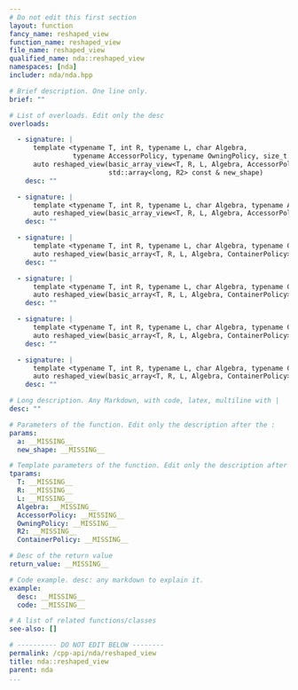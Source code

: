 ```yaml
---
# Do not edit this first section
layout: function
fancy_name: reshaped_view
function_name: reshaped_view
file_name: reshaped_view
qualified_name: nda::reshaped_view
namespaces: [nda]
includer: nda/nda.hpp

# Brief description. One line only.
brief: ""

# List of overloads. Edit only the desc
overloads:

  - signature: |
      template <typename T, int R, typename L, char Algebra, 
                typename AccessorPolicy, typename OwningPolicy, size_t R2>
      auto reshaped_view(basic_array_view<T, R, L, Algebra, AccessorPolicy, OwningPolicy> a,
                         std::array<long, R2> const & new_shape)
    desc: ""

  - signature: |
      template <typename T, int R, typename L, char Algebra, typename AccessorPolicy, typename OwningPolicy, size_t R2>
      auto reshaped_view(basic_array_view<T, R, L, Algebra, AccessorPolicy, OwningPolicy> a, std::array<int, R2> const & new_shape)
    desc: ""

  - signature: |
      template <typename T, int R, typename L, char Algebra, typename ContainerPolicy, size_t R2>
      auto reshaped_view(basic_array<T, R, L, Algebra, ContainerPolicy> const & a, std::array<long, R2> const & new_shape)
    desc: ""

  - signature: |
      template <typename T, int R, typename L, char Algebra, typename ContainerPolicy, size_t R2>
      auto reshaped_view(basic_array<T, R, L, Algebra, ContainerPolicy> & a, std::array<long, R2> const & new_shape)
    desc: ""

  - signature: |
      template <typename T, int R, typename L, char Algebra, typename ContainerPolicy, size_t R2>
      auto reshaped_view(basic_array<T, R, L, Algebra, ContainerPolicy> const & a, std::array<int, R2> const & new_shape)
    desc: ""

  - signature: |
      template <typename T, int R, typename L, char Algebra, typename ContainerPolicy, size_t R2>
      auto reshaped_view(basic_array<T, R, L, Algebra, ContainerPolicy> & a, std::array<int, R2> const & new_shape)
    desc: ""

# Long description. Any Markdown, with code, latex, multiline with |
desc: ""

# Parameters of the function. Edit only the description after the :
params:
  a: __MISSING__
  new_shape: __MISSING__

# Template parameters of the function. Edit only the description after the :
tparams:
  T: __MISSING__
  R: __MISSING__
  L: __MISSING__
  Algebra: __MISSING__
  AccessorPolicy: __MISSING__
  OwningPolicy: __MISSING__
  R2: __MISSING__
  ContainerPolicy: __MISSING__

# Desc of the return value
return_value: __MISSING__

# Code example. desc: any markdown to explain it.
example:
  desc: __MISSING__
  code: __MISSING__

# A list of related functions/classes
see-also: []

# ---------- DO NOT EDIT BELOW --------
permalink: /cpp-api/nda/reshaped_view
title: nda::reshaped_view
parent: nda
...
```



